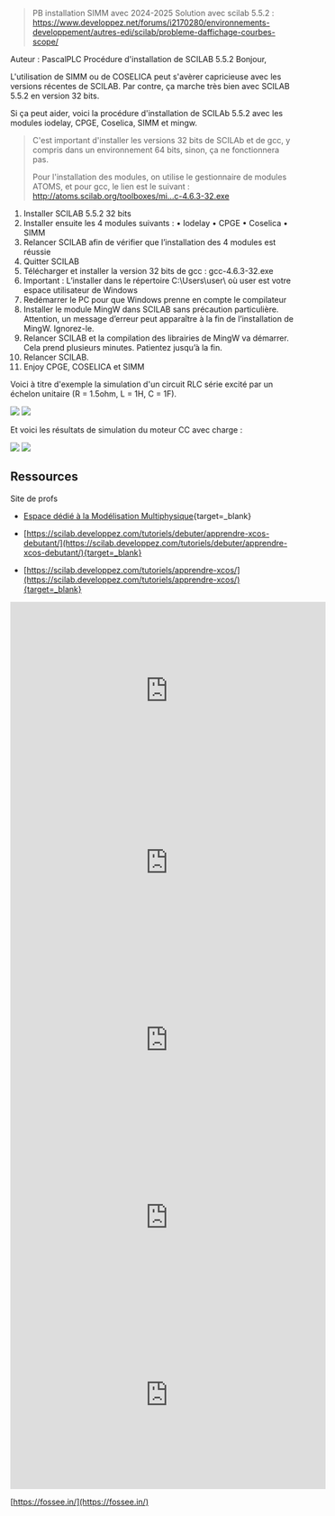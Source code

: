 
> PB installation SIMM avec 2024-2025
> Solution avec scilab 5.5.2 : https://www.developpez.net/forums/i2170280/environnements-developpement/autres-edi/scilab/probleme-daffichage-courbes-scope/

Auteur : PascalPLC
Procédure d'installation de SCILAB 5.5.2
Bonjour,

L'utilisation de SIMM ou de COSELICA peut s'avèrer capricieuse avec les versions récentes de SCILAB.
Par contre, ça marche très bien avec SCILAB 5.5.2 en version 32 bits.

Si ça peut aider, voici la procédure d'installation de SCILAb 5.5.2 avec les modules iodelay, CPGE, Coselica, SIMM et mingw.

> C'est important d'installer les versions 32 bits de SCILAb et de gcc, y compris dans un environnement 64 bits, sinon, ça ne fonctionnera pas.
>
> Pour l'installation des modules, on utilise le gestionnaire de modules ATOMS, et pour gcc, le lien est le suivant : http://atoms.scilab.org/toolboxes/mi...c-4.6.3-32.exe

1. Installer SCILAB 5.5.2 32 bits
2. Installer ensuite les 4 modules suivants :
• Iodelay
• CPGE
• Coselica
• SIMM
3. Relancer SCILAB afin de vérifier que l’installation des 4 modules est réussie
4. Quitter SCILAB
5. Télécharger et installer la version 32 bits de gcc : gcc-4.6.3-32.exe
6. Important : L’installer dans le répertoire C:\Users\user\ où user est votre espace utilisateur de Windows
7. Redémarrer le PC pour que Windows prenne en compte le compilateur
8. Installer le module MingW dans SCILAB sans précaution particulière. Attention, un message d’erreur peut apparaître à la fin de l’installation de MingW. Ignorez-le.
9. Relancer SCILAB et la compilation des librairies de MingW va démarrer. Cela prend plusieurs minutes. Patientez jusqu’à la fin.
10. Relancer SCILAB.
11. Enjoy CPGE, COSELICA et SIMM

Voici à titre d'exemple la simulation d'un circuit RLC série excité par un échelon unitaire (R = 1.5ohm, L = 1H, C = 1F).

<img src="https://www.developpez.net/forums/attachments/p659950/environnements-developpement/autres-edi/scilab/probleme-daffichage-courbes-scope/rlc-serie-schema-xcos.png/">
<img src="https://www.developpez.net/forums/attachments/p659951/environnements-developpement/autres-edi/scilab/probleme-daffichage-courbes-scope/rlc-serie-courbe-reponse.png/">

Et voici les résultats de simulation du moteur CC avec charge :

<img src="https://www.developpez.net/forums/attachments/p659965/environnements-developpement/autres-edi/scilab/probleme-daffichage-courbes-scope/schema-simulation_moteur_electrique.v5.5.2.png/">
<img src="https://www.developpez.net/forums/attachments/p659966/environnements-developpement/autres-edi/scilab/probleme-daffichage-courbes-scope/courbes-simulation-moteur.v5.5.2.png/">

<!-- 

> Autre solution => **Ne fonctionne pas !!!**
Jerome Briot

Il faut installer dans l'ordre les toolbox suivantes sur une installation propre de Scilab (supprimer les fichiers relatifs à Scilab dans le dossier Appdata de Windows)

MinGw toolbox
Coselica
SIMM


Pour MinGw toolbox, il faut installer le compilateur gcc avant toute chose. Le lien de téléchargement de gcc est donné sur la page atoms de la toolbox.
La version de gcc a télécharger dépend de la version de Scilab utilisée.
https://atoms.scilab.org/toolboxes/mingw/10.3.0/files/gcc-10.3.0-64.exe
https://atoms.scilab.org/toolboxes/mingw/10.3.0/files/gcc-10.3.0-32.exe

Pour finir, vous n'êtes pas seul :aie:

=> [Convert a XCOS model from Scilab 5.5.2 to Scilab 2024](https://scilab.discourse.group/t/convert-a-xcos-model-from-scilab-5-5-2-to-scilab-2024/327)
 -->

## Ressources

Site de profs 

- [Espace dédié à la Modélisation Multiphysique](https://insyte.website/modelisationMultiPhysique.php#ancreScilab-Xcos){target=_blank}


- [https://scilab.developpez.com/tutoriels/debuter/apprendre-xcos-debutant/](https://scilab.developpez.com/tutoriels/debuter/apprendre-xcos-debutant/){target=_blank}
- [https://scilab.developpez.com/tutoriels/apprendre-xcos/](https://scilab.developpez.com/tutoriels/apprendre-xcos/){target=_blank}

<iframe width="560" height="315" src="https://www.youtube.com/embed/jbDocYc9guo?si=4AtQRZ4nNREPj4jl" title="YouTube video player" frameborder="0" allow="accelerometer; autoplay; clipboard-write; encrypted-media; gyroscope; picture-in-picture; web-share" referrerpolicy="strict-origin-when-cross-origin" allowfullscreen></iframe>


<iframe title="1. Modélisation Alimentation Moteur - Scilab-720p" width="560" height="315" src="https://tube-sciences-technologies.apps.education.fr/videos/embed/71e85ec1-a1c2-44aa-bdf1-233ad4c126df" frameborder="0" allowfullscreen="" sandbox="allow-same-origin allow-scripts allow-popups allow-forms"></iframe>

<iframe title="2. Insertion capteur - Scilab-720p" width="560" height="315" src="https://tube-sciences-technologies.apps.education.fr/videos/embed/e88a4fbc-c474-4513-8d68-e6b2968ec7ee" frameborder="0" allowfullscreen="" sandbox="allow-same-origin allow-scripts allow-popups allow-forms"></iframe>

<iframe title="3. Modélisation du piston - Scilab-720p" width="560" height="315" src="https://tube-sciences-technologies.apps.education.fr/videos/embed/c2d69762-4424-4703-9dec-64442792588d" frameborder="0" allowfullscreen="" sandbox="allow-same-origin allow-scripts allow-popups allow-forms"></iframe>


<iframe title="4. Modélisation du système bielle excentrique - Scilab-720p" width="560" height="315" src="https://tube-sciences-technologies.apps.education.fr/videos/embed/dd725a7f-2eca-494a-9a82-25bad13bfe64" frameborder="0" allowfullscreen="" sandbox="allow-same-origin allow-scripts allow-popups allow-forms"></iframe>



[https://fossee.in/](https://fossee.in/)